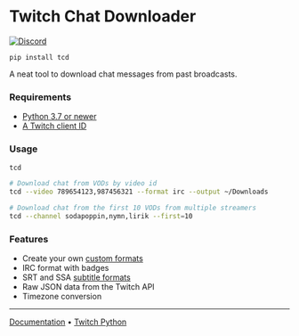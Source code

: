 # Twitch Chat Downloader

[![Discord](https://user-images.githubusercontent.com/7288322/34471967-1df7808a-efbb-11e7-9088-ed0b04151291.png)](https://discord.gg/wZJFeXC)

`pip install tcd`

A neat tool to download chat messages from past broadcasts.

### Requirements

* [Python 3.7 or newer](https://www.python.org/downloads/)
* [A Twitch client ID](https://glass.twitch.tv/console/apps)

### Usage

```bash
tcd
```

```bash
# Download chat from VODs by video id
tcd --video 789654123,987456321 --format irc --output ~/Downloads
```

```bash
# Download chat from the first 10 VODs from multiple streamers
tcd --channel sodapoppin,nymn,lirik --first=10
```

### Features
- Create your own [custom formats](https://github.com/PetterKraabol/Twitch-Chat-Downloader/wiki/Custom-formats)
- IRC format with badges
- SRT and SSA [subtitle formats](https://github.com/PetterKraabol/Twitch-Chat-Downloader/wiki/Formats)
- Raw JSON data from the Twitch API
- Timezone conversion

---

[Documentation](https://github.com/PetterKraabol/Twitch-Chat-Downloader/wiki)
 • [Twitch Python](https://github.com/PetterKraabol/Twitch-Python)
